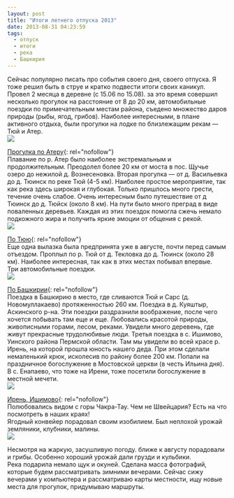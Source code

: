 ```yaml
---
layout: post
title: "Итоги летнего отпуска 2013"
date: 2013-08-31 04:23:59
tags:
  - отпуск
  - итоги
  - река
  - Башкирия
---
```

Сейчас популярно писать про события своего дня, своего отпуска. Я тоже
решил быть в струе и кратко подвести итоги своих каникул. Провел 2
месяца в деревне (с 15.06 по 15.08). за это время совершил несколько
прогулок на расстояние от 8 до 20 км, автомобильные поездки по
примечательным местам района, съедено множество даров природы (рыбы,
ягод, грибов). Наиболее интересными, в плане активного отдыха, были
прогулки на лодке по близлежащим рекам — Тюй и Атер.   
![](http://fishingguru.ru/uploads/images/00/00/01/2013/11/29/a4c39efa50.jpg)

[Прогулка по Атеру][1]{: rel="nofollow"}  
Плавание по р. Атер было наиболее экстремальным и продолжительным.
Преодолел более 20 км от моста в пос. Щучье озеро до нежилой д.
Вознесеновка. Вторая прогулка — от д. Васильевка до д. Тюинск по реке
Тюй (4-5 км). Наиболее простое мероприятие, так как река здесь широкая и
глубокая. Только пришлось много грести, течение очень слабое. Очень
интересным было путешествие от д Тюинск до д. Тюйск (около 8 км). На
пути было много преград в виде поваленных деревьев. Каждая из этих
поездок помогла сжечь немало подкожного жира и получить яркие эмоции от
общения с рекой.   
![](http://fishingguru.ru/uploads/images/00/00/01/2013/11/29/840036de68.jpg)

[По Тюю][2]{: rel="nofollow"}  
Еще одна вылазка была предпринята уже в августе, почти перед самым
отъездом. Проплыл по р. Тюй от д. Текловка до д. Тюинск (около 28 км).
Наиболее интересная, так как в этих местах побывал впервые.  
Три автомобильные поездки.   
![](http://fishingguru.ru/uploads/images/00/00/01/2013/11/29/8a3f06760c.jpg)

[По Башкирии][3]{: rel="nofollow"}  
Поездка в Башкирию в место, где сливаются Тюй и Сарс (д. Новомуллакаево)
протяженностью 260 км. Поездка в д. Куяштыр, Аскинского р-на. Эти
поездки раздразнили воображение, после чего хочется побывать там еще и
еще. Любовались красотой природы, живописными горами, лесом, реками.
Увидели много деревень, где живут прекрасные трудолюбивые люди. Третья
поездка в с. Ишимово, Уинского района Пермской области. Там мы увидели
во всей красе р. Ирень, на которой прошла юность нашего деда. При этом
сделали немаленький крюк, исколесив по району более 200 км. Попали на
праздничное богослужение в Мостовской церкви (в честь Ильина дня). В с.
Енапаево, что тоже на Ирени, тоже посетили богослужение в местной
мечети.   
![](http://fishingguru.ru/uploads/images/00/00/01/2013/11/29/4bd1009e4d.jpg)

[Ирень, Ишимово][4]{: rel="nofollow"}  
Полюбовались видом с горы Чакра-Тау. Чем не Швейцария? Есть на что
посмотреть в наших краях!  
Ягодный конвейер порадовал своим изобилием. Был неплохой урожай
земляники, клубники, малины.   
![](http://fishingguru.ru/uploads/images/00/00/01/2013/11/29/078f19b5f4.jpg)

Несмотря на жаркую, засушливую погоду. ближе к августу порадовали и
грибы. Особенно хороший урожай дали грузди и кульбики.   
Река подарила немало щук и окуней. Сделана масса фотографий, которые
будем рассматривать зимними вечерами. Сейчас сижу вечерами у компьютера
и рассматриваю карты местности, ищу новые места для прогулок, придумываю
маршруты.



[1]: http://fishingguru.ru/blog/Ribalka_dlia_vseh/603.html
[2]: http://fishingguru.ru/blog/Ribalka_dlia_vseh/624.html
[3]: http://fishingguru.ru/blog/travel/609.html
[4]: http://fishingguru.ru/blog/travel/620.html
